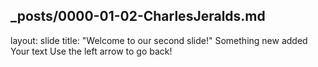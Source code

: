 _posts/0000-01-02-CharlesJeralds.md
---
layout: slide
title: "Welcome to our second slide!"
Something new added 
Your text
Use the left arrow to go back!
